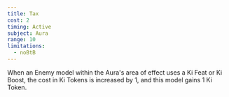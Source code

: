```yaml
---
title: Tax
cost: 2
timing: Active
subject: Aura
range: 10
limitations:
  - noBtB
---
```

When an Enemy model within the Aura's area of effect uses a Ki Feat or Ki Boost, the cost in Ki Tokens is increased by 1, and this model gains 1 Ki Token.